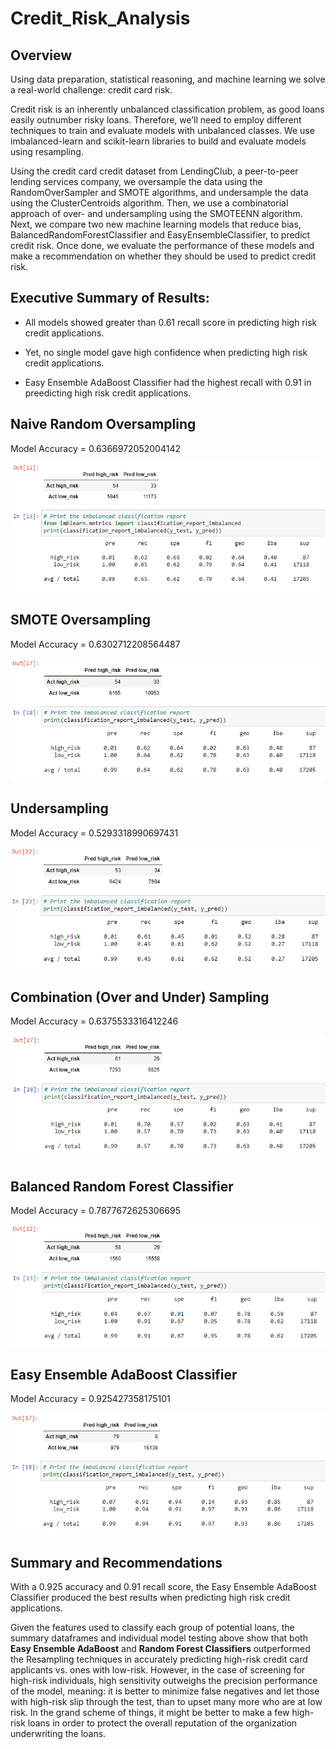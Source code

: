 # Credit_Risk_Analysis

## Overview

Using data preparation, statistical reasoning, and machine learning we solve a real-world challenge: credit card risk.

Credit risk is an inherently unbalanced classification problem, as good loans easily outnumber risky loans. Therefore, we’ll need to employ different techniques to train and evaluate models with unbalanced classes. We use imbalanced-learn and scikit-learn libraries to build and evaluate models using resampling.

Using the credit card credit dataset from LendingClub, a peer-to-peer lending services company, we oversample the data using the RandomOverSampler and SMOTE algorithms, and undersample the data using the ClusterCentroids algorithm. Then, we use a combinatorial approach of over- and undersampling using the SMOTEENN algorithm. Next, we compare two new machine learning models that reduce bias, BalancedRandomForestClassifier and EasyEnsembleClassifier, to predict credit risk. Once done, we evaluate the performance of these models and make a recommendation on whether they should be used to predict credit risk.


## Executive Summary of Results:

- All models showed greater than 0.61 recall score in predicting high risk credit applications.

- Yet, no single model gave high confidence when predicting high risk credit applications.

- Easy Ensemble AdaBoost Classifier had the highest recall with 0.91 in preedicting high risk credit applications.


## Naive Random Oversampling

Model Accuracy = 0.6366972052004142

!["images/01_NaiveRandom2.png"](images/01_NaiveRandom2.png)


## SMOTE Oversampling

Model Accuracy = 0.6302712208564487

!["images/02_SMOTE2.png"](images/02_SMOTE2.png)


## Undersampling

Model Accuracy = 0.5293318990697431

!["images/03_UnderSamp2.png"](images/03_UnderSamp2.png)


## Combination (Over and Under) Sampling

Model Accuracy = 0.6375533316412246

!["images/04_Combi2.png"](images/04_Combi2.png)


## Balanced Random Forest Classifier

Model Accuracy = 0.7877672625306695

!["images/05_RandomForest2.png"](images/05_RandomForest2.png)


## Easy Ensemble AdaBoost Classifier

Model Accuracy = 0.925427358175101

!["images/06_AdaBoost2.png"](images/06_AdaBoost2.png)


## Summary and Recommendations

With a 0.925 accuracy and 0.91 recall score, the Easy Ensemble AdaBoost Classifier produced the best results when predicting high risk credit applications.

Given the features used to classify each group of potential loans, the summary dataframes and individual model testing above show that both **Easy Ensemble AdaBoost** and **Random Forest Classifiers** outperformed the Resampling techniques in accurately predicting high-risk credit card applicants vs. ones with low-risk. However, in the case of screening for high-risk individuals, high sensitivity outweighs the precision performance of the model, meaning: it is better to minimize false negatives and let those with high-risk slip through the test, than to upset many more who are at low risk. In the grand scheme of things, it might be better to make a few high-risk loans in order to protect the overall reputation of the organization underwriting the loans.
